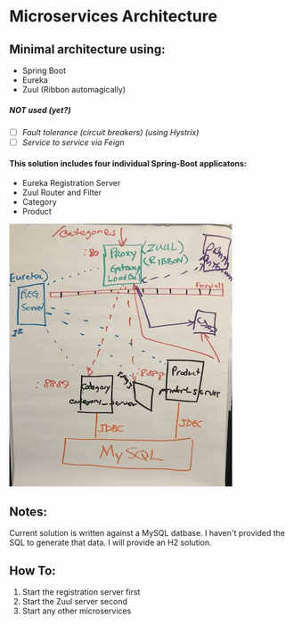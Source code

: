 # Microservices Architecture

## Minimal architecture using:

- Spring Boot
- Eureka
- Zuul (Ribbon automagically)

##### NOT used (yet?)

- [ ] _Fault tolerance (circuit breakers) (using Hystrix)_
- [ ] _Service to service via Feign_

#### This solution includes four individual Spring-Boot applicatons:
- Eureka Registration Server
- Zuul Router and Filter
- Category
- Product

 ![Architecture](/architecture.jpeg)

## Notes:

Current solution is written against a MySQL datbase. I haven't provided the SQL to generate that data. I will provide an H2 solution.

## How To:

1. Start the registration server first
2. Start the Zuul server second
3. Start any other microservices
